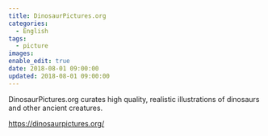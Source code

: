```yaml
---
title: DinosaurPictures.org
categories:
  - English
tags:
  - picture
images:
enable_edit: true
date: 2018-08-01 09:00:00
updated: 2018-08-01 09:00:00
---
```

DinosaurPictures.org curates high quality, realistic illustrations of dinosaurs and other ancient creatures.

https://dinosaurpictures.org/
